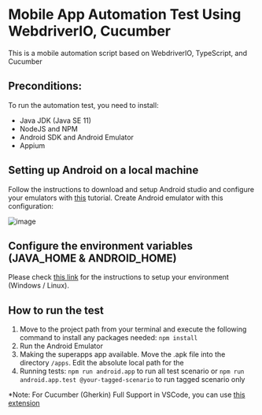 # Mobile App Automation Test Using WebdriverIO, Cucumber
This is a mobile automation script based on WebdriverIO, TypeScript, and Cucumber

## Preconditions:
To run the automation test, you need to install:
- Java JDK (Java SE 11)
- NodeJS and NPM
- Android SDK and Android Emulator
- Appium

## Setting up Android on a local machine
Follow the instructions to download and setup Android studio and configure your emulators with [this](https://developer.android.com/studio/run/managing-avds) tutorial.
Create Android emulator with this configuration:

![image](https://user-images.githubusercontent.com/42331488/195225999-913187ed-1ae2-4191-8363-137b93be80c9.png)


## Configure the environment variables (JAVA_HOME & ANDROID_HOME)
Please check [this link](https://medium.com/@syamsasi/setting-up-appium-on-windows-and-ubuntu-ea9a73ab989) for the instructions to setup your environment (Windows / Linux).

## How to run the test
1. Move to the project path from your terminal and execute the following command to install any packages needed: `npm install`
2. Run the Android Emulator
3. Making the superapps app available. Move the .apk file into the directory `/apps`. Edit the absolute local path for the
4. Running tests: `npm run android.app` to run all test scenario or `npm run android.app.test @your-tagged-scenario` to run tagged scenario only

*Note:
For Cucumber (Gherkin) Full Support in VSCode, you can use [this extension](https://marketplace.visualstudio.com/items?itemName=alexkrechik.cucumberautocomplete)
